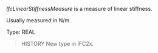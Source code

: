 _IfcLinearStiffnessMeasure_ is a measure of linear stiffness.

<!-- end of short definition -->


Usually measured in N/m.

Type: REAL

> HISTORY New type in IFC2x.
